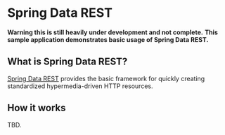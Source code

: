# Spring Data REST

**Warning this is still heavily under development and not complete.**
**This sample application demonstrates basic usage of Spring Data REST.**

## What is Spring Data REST?

[Spring Data REST](https://projects.spring.io/spring-data-rest/) provides the basic framework for quickly creating standardized hypermedia-driven HTTP resources. 

## How it works

TBD.
